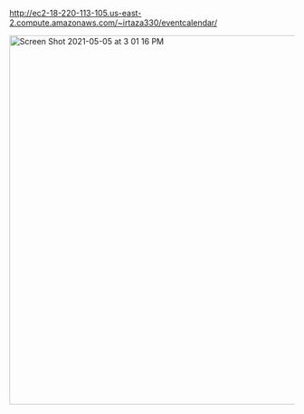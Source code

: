 http://ec2-18-220-113-105.us-east-2.compute.amazonaws.com/~irtaza330/eventcalendar/

<img width="652" alt="Screen Shot 2021-05-05 at 3 01 16 PM" src="https://user-images.githubusercontent.com/54458381/117202429-6b8bb000-adb3-11eb-9b5e-5625884605ce.png">
